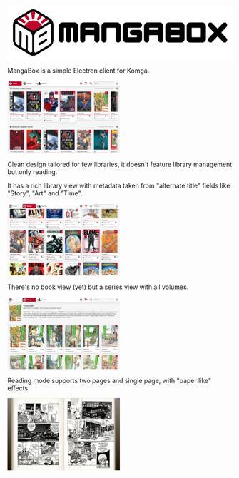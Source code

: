 <picture><img alt="MangaBox Logo" src="mangabox-logo-name.png" height=120px></picture>

MangaBox is a simple Electron client for Komga.

<img alt="MangaBox main UI" src=".localassets/MangaBox_001.png" width=50%>

Clean design tailored for few libraries, it doesn't feature library management but only reading.

It has a rich library view with metadata taken from "alternate title" fields like "Story", "Art" and "Time". 

<picture><img alt="MangaBox main UI" src=".localassets/MangaBox_002.png" width=50%></picture>

There's no book view (yet) but a series view with all volumes.

<picture><img alt="MangaBox main UI" src=".localassets/MangaBox_004.png" width=50%></picture>

Reading mode supports two pages and single page, with "paper like" effects

<picture><img alt="MangaBox main UI" src=".localassets/MangaBox_003.png" width=50%></picture>

